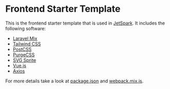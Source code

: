 # Frontend Starter Template

This is the frontend starter template that is used in [JetSpark](http://jetspark.io). It includes the following software:

* [Laravel Mix](https://laravel-mix.com/)
* [Tailwind CSS](https://tailwindcss.com/)
* [PostCSS](https://postcss.org/)
* [PurgeCSS](https://github.com/FullHuman/purgecss)
* [SVG Sprite](https://github.com/cascornelissen/svg-spritemap-webpack-plugin)
* [Vue.js](https://vuejs.org/)
* [Axios](https://github.com/axios/axios)

For more details take a look at [package.json](./package.json) and [webpack.mix.js](./webpack.mix.js).